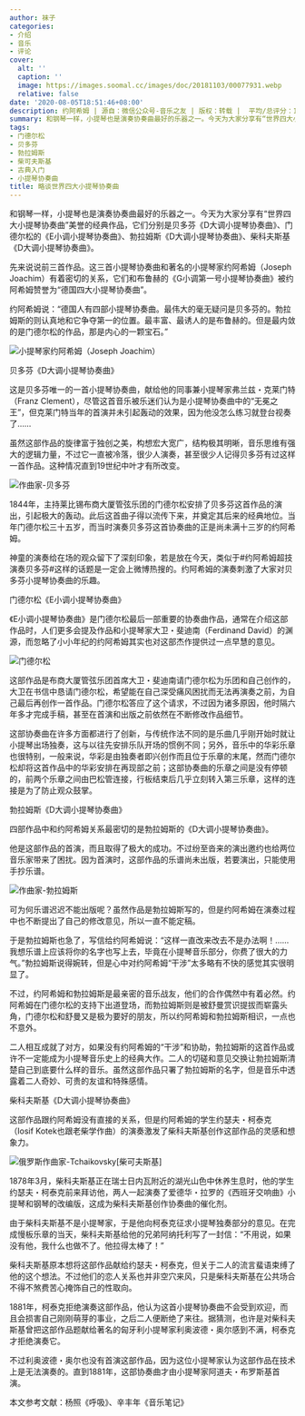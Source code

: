 ```yaml
---
author: 袜子
categories:
- 介绍
- 音乐
- 评论
cover:
  alt: ''
  caption: ''
  image: https://images.soomal.cc/images/doc/20181103/00077931.webp
  relative: false
date: '2020-08-05T18:51:46+08:00'
description: 约阿希姆 | 源自：微信公众号-音乐之友 | 版权：转载 |  平均/总评分：10.00/40
summary: 和钢琴一样，小提琴也是演奏协奏曲最好的乐器之一。今天为大家分享有“世界四大小提琴协奏曲”美誉的经典作品，它们分别是贝多芬《D大调小提琴协奏曲》、门德尔松的《E小调小提琴协奏曲》、勃拉姆斯《D大调小提琴协奏曲》、柴科夫斯基《D大调小提琴协奏曲》……
tags:
- 门德尔松
- 贝多芬
- 勃拉姆斯
- 柴可夫斯基
- 古典入门
- 小提琴协奏曲
title: 略谈世界四大小提琴协奏曲
---
```


和钢琴一样，小提琴也是演奏协奏曲最好的乐器之一。今天为大家分享有“世界四大小提琴协奏曲”美誉的经典作品，它们分别是贝多芬《D大调小提琴协奏曲》、门德尔松的《E小调小提琴协奏曲》、勃拉姆斯《D大调小提琴协奏曲》、柴科夫斯基《D大调小提琴协奏曲》。

先来说说前三首作品。这三首小提琴协奏曲和著名的小提琴家约阿希姆（Joseph Joachim）有着密切的关系，它们和布鲁赫的《G小调第一号小提琴协奏曲》被约阿希姆赞誉为“德国四大小提琴协奏曲”。
 
约阿希姆说：“德国人有四部小提琴协奏曲。最伟大的毫无疑问是贝多芬的。勃拉姆斯的则认真地和它争夺第一的位置。最丰富、最诱人的是布鲁赫的。但是最内敛的是门德尔松的作品，那是内心的一颗宝石。”

![小提琴家约阿希姆（Joseph Joachim）](https://images.soomal.cc/images/doc/20200805/00090489.webp)





贝多芬《D大调小提琴协奏曲》

这是贝多芬唯一的一首小提琴协奏曲，献给他的同事兼小提琴家弗兰兹・克莱门特（Franz Clement），尽管这首音乐被乐迷们认为是小提琴协奏曲中的“无冕之王”，但克莱门特当年的首演并未引起轰动的效果，因为他没怎么练习就登台视奏了……

虽然这部作品的旋律富于独创之美，构想宏大宽广，结构极其明晰，音乐思维有强大的逻辑力量，不过它一直被冷落，很少人演奏，甚至很少人记得贝多芬有过这样一首作品。这种情况直到19世纪中叶才有所改变。

![作曲家-贝多芬](https://images.soomal.cc/images/doc/20150123/00048898.webp)





1844年，主持莱比锡布商大厦管弦乐团的门德尔松安排了贝多芬这首作品的演出，引起极大的轰动。此后这首曲子得以流传下来，并奠定其后来的经典地位。当年门德尔松三十五岁，而当时演奏贝多芬这首协奏曲的正是尚未满十三岁的约阿希姆。

神童的演奏给在场的观众留下了深刻印象，若是放在今天，类似于#约阿希姆超技演奏贝多芬#这样的话题是一定会上微博热搜的。约阿希姆的演奏刺激了大家对贝多芬小提琴协奏曲的乐趣。

门德尔松《E小调小提琴协奏曲》

《E小调小提琴协奏曲》是门德尔松最后一部重要的协奏曲作品，通常在介绍这部作品时，人们更多会提及作品和小提琴家大卫・斐迪南（Ferdinand David）的渊源，而忽略了小小年纪的约阿希姆其实也对这部杰作提供过一点早慧的意见。

![门德尔松](https://images.soomal.cc/images/doc/20161127/00064631.webp)





这部作品是布商大厦管弦乐团首席大卫・斐迪南请门德尔松为乐团和自己创作的，大卫在书信中恳请门德尔松，希望能在自己深受痛风困扰而无法再演奏之前，为自己最后再创作一首作品。门德尔松答应了这个请求，不过因为诸多原因，他时隔六年多才完成手稿，甚至在首演和出版之前依然在不断修改作品细节。

这部协奏曲在许多方面都进行了创新，与传统作法不同的是乐曲几乎刚开始时就让小提琴出场独奏，这与以往先安排乐队开场的惯例不同；另外，音乐中的华彩乐章也很特别，一般来说，华彩是由独奏者即兴创作而且位于乐章的末尾，然而门德尔松却将这首作品中的华彩安排在再现部之前；这部协奏曲的乐章之间是没有停顿的，前两个乐章之间由巴松管连接，行板结束后几乎立刻转入第三乐章，这样的连接是为了防止观众鼓掌。

勃拉姆斯《D大调小提琴协奏曲》

四部作品中和约阿希姆关系最密切的是勃拉姆斯的《D大调小提琴协奏曲》。

他是这部作品的首演，而且取得了极大的成功。不过纷至沓来的演出邀约也给两位音乐家带来了困扰。因为首演时，这部作品的乐谱尚未出版，若要演出，只能使用手抄乐谱。

![作曲家-勃拉姆斯](https://images.soomal.cc/images/doc/20180323/00073730.webp)





可为何乐谱迟迟不能出版呢？虽然作品是勃拉姆斯写的，但是约阿希姆在演奏过程中也不断提出了自己的修改意见，所以一直不能定稿。

于是勃拉姆斯也急了，写信给约阿希姆说：“这样一直改来改去不是办法啊！……我想乐谱上应该将你的名字也写上去，毕竟在小提琴音乐部分，你费了很大的力气。”勃拉姆斯说得婉转，但是心中对约阿希姆“干涉”太多略有不快的感觉其实很明显了。

不过，约阿希姆和勃拉姆斯是最亲密的音乐战友，他们的合作偶然中有着必然。约阿希姆在门德尔松的支持下出道登场，而勃拉姆斯则是被舒曼赏识提拔而崭露头角，门德尔松和舒曼又是极为要好的朋友，所以约阿希姆和勃拉姆斯相识，一点也不意外。

二人相互成就了对方，如果没有约阿希姆的“干涉”和协助，勃拉姆斯的这首作品或许不一定能成为小提琴音乐史上的经典大作。二人的切磋和意见交换让勃拉姆斯清楚自己到底要什么样的音乐。虽然这部作品只署了勃拉姆斯的名字，但是音乐中透露着二人奇妙、可贵的友谊和特殊感情。

柴科夫斯基《D大调小提琴协奏曲》

这部作品跟约阿希姆没有直接的关系，但是约阿希姆的学生约瑟夫・柯泰克（Iosif Kotek也跟老柴学作曲）的演奏激发了柴科夫斯基创作这部作品的灵感和想象力。

![俄罗斯作曲家-Tchaikovsky[柴可夫斯基]](https://images.soomal.cc/images/doc/20140106/00039295.webp)





1878年3月，柴科夫斯基正在瑞士日内瓦附近的湖光山色中休养生息时，他的学生约瑟夫・柯泰克前来拜访他，两人一起演奏了爱德华・拉罗的《西班牙交响曲》小提琴和钢琴的改编版，这成为柴科夫斯基创作协奏曲的催化剂。

由于柴科夫斯基不是小提琴家，于是他向柯泰克征求小提琴独奏部分的意见。在完成慢板乐章的当天，柴科夫斯基给他的兄弟阿纳托利写了一封信：“不用说，如果没有他，我什么也做不了。他拉得太棒了！”

柴科夫斯基原本想将这部作品献给约瑟夫・柯泰克，但关于二人的流言蜚语束缚了他的这个想法。不过他们的恋人关系也并非空穴来风，只是柴科夫斯基在公共场合不得不煞费苦心掩饰自己的性取向。

1881年，柯泰克拒绝演奏这部作品，他认为这首小提琴协奏曲不会受到欢迎，而且会损害自己刚刚萌芽的事业，之后二人便断绝了来往。据猜测，也许是对柴科夫斯基曾把这部作品题献给著名的匈牙利小提琴家利奥波德・奥尔感到不满，柯泰克才拒绝演奏它。

不过利奥波德・奥尔也没有首演这部作品，因为这位小提琴家认为这部作品在技术上是无法演奏的。直到1881年，这部协奏曲才由小提琴家阿道夫・布罗斯基首演。

本文参考文献：杨照《呼吸》、辛丰年《音乐笔记》
